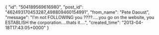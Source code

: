  {
   "id": "504189569616980",
   "post_id": "462493170453287_498809460154991",
   "from_name": "Pete Daoust",
   "message": "I'm not FOLLOWING you ????.....you go on the website, you ESTABLISH the corporation....thats it....",
   "created_time": "2013-04-18T17:43:05+0000"
 }

